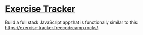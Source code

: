 # [Exercise Tracker](https://www.freecodecamp.org/learn/apis-and-microservices/apis-and-microservices-projects/exercise-tracker)

Build a full stack JavaScript app that is functionally similar to this: https://exercise-tracker.freecodecamp.rocks/.

